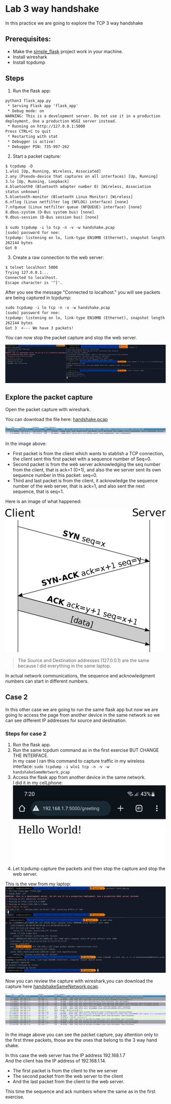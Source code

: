 # Lab 3 way handshake

In this practice we are going to explore the TCP 3 way handshake

## Prerequisites:

- Make the [simple_flask](../scripts/simple_flask_app/) project work in your machine.
- Install wireshark
- Install tcpdump

## Steps

1. Run the flask app:

```shell
python3 flask_app.py
 * Serving Flask app 'flask_app'
 * Debug mode: on
WARNING: This is a development server. Do not use it in a production deployment. Use a production WSGI server instead.
 * Running on http://127.0.0.1:5000
Press CTRL+C to quit
 * Restarting with stat
 * Debugger is active!
 * Debugger PIN: 735-997-262
```

2. Start a packet capture:

```shell
$ tcpdump -D                                    
1.wlo1 [Up, Running, Wireless, Associated]
2.any (Pseudo-device that captures on all interfaces) [Up, Running]
3.lo [Up, Running, Loopback]
4.bluetooth0 (Bluetooth adapter number 0) [Wireless, Association status unknown]
5.bluetooth-monitor (Bluetooth Linux Monitor) [Wireless]
6.nflog (Linux netfilter log (NFLOG) interface) [none]
7.nfqueue (Linux netfilter queue (NFQUEUE) interface) [none]
8.dbus-system (D-Bus system bus) [none]
9.dbus-session (D-Bus session bus) [none]

$ sudo tcpdump -i lo tcp -n -v -w handshake.pcap
[sudo] password for noe: 
tcpdump: listening on lo, link-type EN10MB (Ethernet), snapshot length 262144 bytes
Got 0
```

3. Create a raw connection to the web server:

```shell
$ telnet localhost 5000
Trying 127.0.0.1...
Connected to localhost.
Escape character is '^]'.
```

After you see the message "Connected to localhost." you will see packets are being captured in tcpdump:

```shell
sudo tcpdump -i lo tcp -n -v -w handshake.pcap
[sudo] password for noe: 
tcpdump: listening on lo, link-type EN10MB (Ethernet), snapshot length 262144 bytes
Got 3  <--- We have 3 packets!
```

You can now stop the packet capture and stop the web server.

![handshake_terminal_capture.png](../../../img/handshake_terminal_capture.png)


## Explore the packet capture

Open the packet capture with wireshark.

You can download the file here: [handshake.pcap](./handshake.pcap)

![wireshark_handshake.png](../../../img/wireshark_handshake.png)

In the image above:

- First packet is from the client which wants to stablish a TCP connection, the client sent this first packet with a sequence number of Seq=0.
- Second packet is from the web server acknowledging the seq number from the client, that is ack=1 (0+1), and also the we server sent its own sequence number in this packet: seq=0.
- Third and last packet is from the client, it acknowledge the sequence number of the web server, that is ack=1, and also sent the next sequence, that is seq=1.

Here is an image of what happened:

![](../../../img/3wayhandshake.png)

> The Source and Destination addresses (127.0.0.1) are the same because I did everything in the same laptop.

In actual network communications, the sequence and acknowledgment numbers can start in different numbers.


## Case 2

In this other case we are going to run the same flask app but now we are going to access the page from another device in the same network so we can see different IP addresses for source and destination.

### Steps for case 2

1. Run the flask app.
2. Run the same tcpdum command as in the first exercise BUT CHANGE THE INTERFACE.\
In my case I ran this command to capture traffic in my wireless interface: `sudo tcpdump -i wlo1 tcp -n -v -w handshakeSameNetwork.pcap`
3. Access the flask app from another device in the same network.\
I did it in my celLphone:
![flask_app_from_celphone.jpg](../../../img/flask_app_from_celphone.jpg)
4. Let tcpdump capture the packets and then stop the capture and stop the web server.

This is the vew from my laptop:
![handshake_same_network.png](../../../img/handshake_same_network.png)


Now you can review the capture with wireshark,you can download the capture here [handshakeSameNetwork.pcap](./handshakeSameNetwork.pcap).

![wireshark_handshake_same_network.png](../../../img/wireshark_handshake_same_network.png)

In the image above you can see the packet capture, pay attention only to the first three packets, those are the ones that belong to the 3 way hand shake.

In this case the web server has the IP address 192.168.1.7\
And the client has the IP address of 192.168.1.14.

- The first packet is from the client to the we server
- The second packet from the web server to the client
- And the last packet from the client to the web server.

This time the sequence and ack numbers where the same as in the first exercise.
